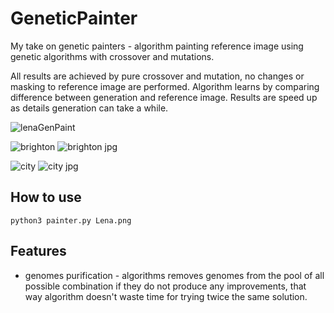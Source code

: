 # GeneticPainter
My take on genetic painters - algorithm painting reference image using genetic algorithms with crossover and mutations.

All results are achieved by pure crossover and mutation, no changes or masking to reference image are performed. Algorithm learns by comparing difference between generation and reference image.
Results are speed up as details generation can take a while.

![lenaGenPaint](https://user-images.githubusercontent.com/40773550/226498912-39fe0fc7-4c2c-4b32-999b-ecd12b575696.gif)

![brighton](https://user-images.githubusercontent.com/40773550/227058736-05288799-372a-478e-8438-4cf3278cb5fb.jpg)
![brighton jpg](https://user-images.githubusercontent.com/40773550/227059714-6f07d2cd-d3a9-415e-87c9-4f5adc20aed5.gif)

![city](https://user-images.githubusercontent.com/40773550/227060384-e43f812f-5a57-4e06-ae35-2751db01ecf4.jpg)
![city jpg](https://user-images.githubusercontent.com/40773550/227060570-0078867d-45c9-42a3-920d-3fcdc67f8629.gif)

## How to use

```
python3 painter.py Lena.png
```

## Features
- genomes purification - algorithms removes genomes from the pool of all possible combination if they do not produce any improvements, that way algorithm doesn't waste time for trying twice the same solution.